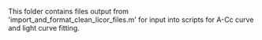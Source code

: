 This folder contains files output from 'import_and_format_clean_licor_files.m' for input 
into scripts for A-Cc curve and light curve fitting.
